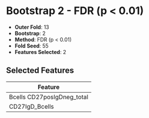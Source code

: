 # Bootstrap 2 - FDR (p < 0.01)

- **Outer Fold**: 13
- **Bootstrap**: 2
- **Method**: FDR (p < 0.01)
- **Fold Seed**: 55
- **Features Selected**: 2

## Selected Features

| Feature |
|---------|
| Bcells CD27posIgDneg_total |
| CD27IgD_Bcells |
